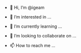 - 👋 Hi, I’m @igeam

- 👀 I’m interested in ...

- 🌱 I’m currently learning ...

- 💞️ I’m looking to collaborate on ...

- 📫 How to reach me ...

